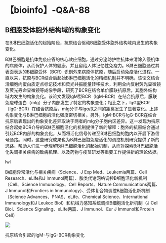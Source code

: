 # 【bioinfo】-Q&A-88

## B细胞受体胞外结构域的构象变化

在B淋巴细胞活化的起始阶段，抗原结合驱动B细胞受体胞外结构域内发生的构象变化。

B淋巴细胞是抗体免疫应答的核心效应细胞，通过分泌防护性抗体来清除入侵机体的病原体，从而保护人体的健康，并且留给人体记忆性免疫力。B淋巴细胞通过其表面表达的B细胞受体（BCR）识别外来病原体抗原，随后启动免疫活化进程。一直以来，抗原与BCR结合后起始B淋巴细胞活化的精细机制并不明确。该论文结合活细胞内蛋白质定点标记技术和荧光共振能量转移技术，利用全内反射荧光显微镜及荧光寿命显微镜等成像手段，研究了BCR在结合单价膜联抗原后，其胞外结构域内发生的构象变化。该论文发现IgM型BCR（IgM-BCR）在结合抗原后，膜联免疫球蛋白（mIg）分子内部发生了特定的构象变化；相比之下，IgG型BCR（IgG-BCR）在结合抗原后，mIg分子与Igα/β之间的距离发生了显著变化。上述构象变化与B淋巴细胞的活化强度密切相关。另外，IgM-BCR与IgG-BCR在结合抗原后表现出的构象变化差异取决于两者的mIg分子胞内区差异。这一发现为抗原结合起始BCR介导的B淋巴细胞活化的机制提供了新的解释：胞外的抗原结合通过引起BCR内部的构象变化，从而将活化信号传递至B淋巴细胞的胞内以开启下游信号通路。同时，这些研究成果也为B淋巴细胞免疫活化的调控机制研究提供了新的思路，帮助人们进一步理解B淋巴细胞活化的起始机制，从而对探索B淋巴细胞活化失调相关疾病的致病机理、以及药物与疫苗研发等重要工作提供新的理论依据。

lwl

B细胞异常活化与相关疾病（Science、J Exp Med、Leukemia两篇、Cell Research、eLife和J Immunol两篇）、脂类代谢网络调控B细胞活化新机制（Cell、Science Immunology、Cell Reports、Nature Communications两篇、J Immunol和Frontiers in Immunology）、受体复合物调控B细胞活化新机制（Science Advances、PNAS、eLife、Chemical Science、International Immunology和J Leukoc Biol）和机械力感知系统调控B细胞活化新机制（J Cell Biol、Science Signaling、eLife两篇、J Immunol、Eur J Immunol和Protein Cell）

![](1.png)

抗原结合引起的IgM-与IgG-BCR构象变化

